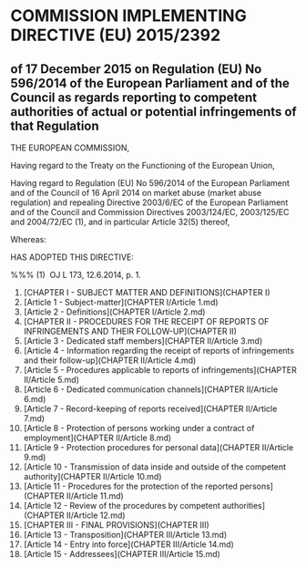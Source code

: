 # COMMISSION IMPLEMENTING DIRECTIVE (EU) 2015/2392

## of 17 December 2015 on Regulation (EU) No 596/2014 of the European Parliament and of the Council as regards reporting to competent authorities of actual or potential infringements of that Regulation

THE EUROPEAN COMMISSION,

Having regard to the Treaty on the Functioning of the European Union,

Having regard to Regulation (EU) No 596/2014 of the European Parliament and of the Council of 16 April 2014 on market abuse (market abuse regulation) and repealing Directive 2003/6/EC of the European Parliament and of the Council and Commission Directives 2003/124/EC, 2003/125/EC and 2004/72/EC (1), and in particular Article 32(5) thereof,

Whereas:

HAS ADOPTED THIS DIRECTIVE:

%%% (1)  OJ L 173, 12.6.2014, p. 1.

1. [CHAPTER I - SUBJECT MATTER AND DEFINITIONS](CHAPTER I)
  1. [Article 1 - Subject-matter](CHAPTER I/Article 1.md)
  1. [Article 2 - Definitions](CHAPTER I/Article 2.md)
1. [CHAPTER II - PROCEDURES FOR THE RECEIPT OF REPORTS OF INFRINGEMENTS AND THEIR FOLLOW-UP](CHAPTER II)
  1. [Article 3 - Dedicated staff members](CHAPTER II/Article 3.md)
  1. [Article 4 - Information regarding the receipt of reports of infringements and their follow-up](CHAPTER II/Article 4.md)
  1. [Article 5 - Procedures applicable to reports of infringements](CHAPTER II/Article 5.md)
  1. [Article 6 - Dedicated communication channels](CHAPTER II/Article 6.md)
  1. [Article 7 - Record-keeping of reports received](CHAPTER II/Article 7.md)
  1. [Article 8 - Protection of persons working under a contract of employment](CHAPTER II/Article 8.md)
  1. [Article 9 - Protection procedures for personal data](CHAPTER II/Article 9.md)
  1. [Article 10 - Transmission of data inside and outside of the competent authority](CHAPTER II/Article 10.md)
  1. [Article 11 - Procedures for the protection of the reported persons](CHAPTER II/Article 11.md)
  1. [Article 12 - Review of the procedures by competent authorities](CHAPTER II/Article 12.md)
1. [CHAPTER III - FINAL PROVISIONS](CHAPTER III)
  1. [Article 13 - Transposition](CHAPTER III/Article 13.md)
  1. [Article 14 - Entry into force](CHAPTER III/Article 14.md)
  1. [Article 15 - Addressees](CHAPTER III/Article 15.md)
